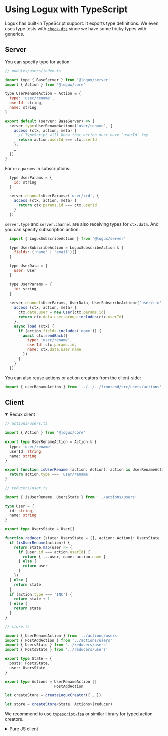 # Using Logux with TypeScript

Logux has built-in TypeScript support. It exports type definitions. We even uses type tests with [`check-dts`](https://github.com/ai/check-dts) since we have some tricky types with generics.


## Server

You can specify type for action:

```js
// modules/users/index.ts

import type { BaseServer } from '@logux/server'
import { Action } from '@logux/core'

type UserRenameAction = Action & {
  type: 'user/rename',
  userId: string,
  name: string
}

export default (server: BaseServer) => {
  server.type<UserRenameAction>('user/rename', {
    access (ctx, action, meta) {
      // TypeScript will know that action must have `userId` key
      return action.userId === ctx.userId
    },
    …
  })
}
```

For `ctx.params` in subscriptions:

```js
  type UserParams = {
    id: string
  }

  server.channel<UserParams>('user/:id', {
    access (ctx, action, meta) {
      return ctx.params.id === ctx.userId
    }
  })
```

`server.type` and `server.channel` are also receiving types for `ctx.data`. And you can specify subscription action:

```js
  import { LoguxSubscribeAction } from '@logux/server'

  type UserSubscribeAction = LoguxSubscribeAction & {
    fields: ('name' | 'email')[]
  }

  type UserData = {
    user: User
  }

  type UserParams = {
    id: string
  }

  server.channel<UserParams, UserData, UserSubscribeAction>('user/:id', {
    access (ctx, action, meta) {
      ctx.data.user = new User(ctx.params.id)
      return ctx.data.user.group.includes(ctx.userId)
    },
    async load (ctx) {
      if (action.fields.includes('name')) {
        await ctx.sendBack({
          type: 'user/rename',
          userId: ctx.params.id,
          name: ctx.data.user.name
        })
      }
    }
  })
```

You can also reuse actions or action creators from the client-side:

```ts
import { userRenameAction } from '../../../frontend/src/users/actions'
```


## Client

<details open><summary>Redux client</summary>

```ts
// actions/users.ts

import { Action } from '@logux/core'

export type UserRenameAction = Action & {
  type: 'user/rename',
  userId: string,
  name: string
}

export function isUserRename (action: Action): action is UserRenameAction {
  return action.type === 'user/rename'
}
```

```ts
// reducers/user.ts

import { isUserRename, UsersState } from '../actions/users'

type User = {
  id: string,
  name: string
}

export type UsersState = User[]

function reducer (state: UsersState = [], action: Action): UsersState {
  if (isUserRename(action)) {
    return state.map(user => {
      if (user.id === action.userId) {
        return { ...user, name: action.name }
      } else {
        return user
      }
    })
  } else {
    return state
  }
  if (action.type === 'INC') {
    return state + 1
  } else {
    return state
  }
}
```

```ts
// store.ts

import { UserRenameAction } from '../actions/users'
import { PostAddAction } from '../actions/users'
import { UsersState } from '../reducers/users'
import { PostsState } from '../reducers/users'

export type State = {
  posts: PostsState,
  user: UsersState
}

export type Actions = UserRenameAction ||
                      PostAddAction

let createStore = createLoguxCreator({ … })

let store = createStore<State, Actions>(reducer)
```

We recommend to use [`typescript-fsa`](https://github.com/aikoven/typescript-fsa) or similar library for typed action creators.

</details>
<details><summary>Pure JS client</summary>

You need to define user-defined type guards for action types:

```ts
import { Action } from '@logux/core'

type UserRenameAction = Action & {
  type: 'user/rename',
  userId: string,
  name: string
}

function isUserRename (action): action is UserRenameAction {
  return action.type === 'user/rename'
}

app.log.on('add', action => {
  if (isUserRename(action)) {
    document.title = action.name
  }
})
```

</details>
